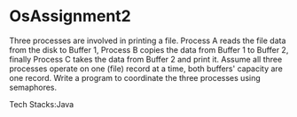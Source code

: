 # OsAssignment2
Three processes are involved in printing a file. Process A reads the file data from the disk to Buffer 1, Process B copies the data from Buffer 1 to Buffer 2, finally Process C takes the data from Buffer 2 and print it.  Assume all three processes operate on one (file) record at a time, both buffers' capacity are one record. Write a program to coordinate the three processes using semaphores.

Tech Stacks:Java
